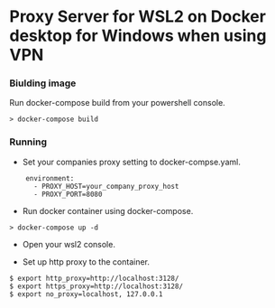 # Proxy Server for WSL2 on Docker desktop for Windows when using VPN
### Biulding image
Run docker-compose build from your powershell console.
```
> docker-compose build
```
### Running
* Set your companies proxy setting to docker-compse.yaml.
```
    environment: 
      - PROXY_HOST=your_company_proxy_host
      - PROXY_PORT=8080
```

* Run docker container using docker-compose.
```
> docker-compose up -d
```

* Open your wsl2 console.

* Set up http proxy to the container.
```
$ export http_proxy=http://localhost:3128/
$ export https_proxy=http://localhost:3128/
$ export no_proxy=localhost, 127.0.0.1
```
